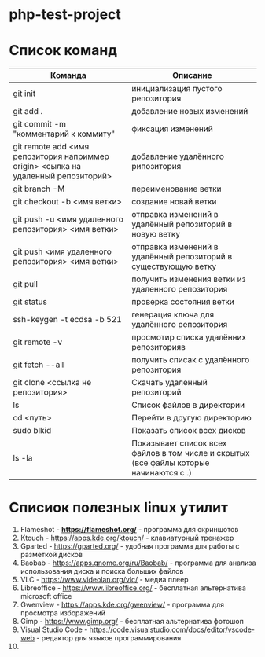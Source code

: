 # php-test-project

# Список команд 

| Команда                                                                            | Описание                                                                             | 
|------------------------------------------------------------------------------------|--------------------------------------------------------------------------------------|
| git init                                                                           | инициализация пустого репозитория                                                    |
| git add .                                                                          | добавление новых изменений                                                           |
| git commit -m "комментарий к коммиту"                                              | фиксация изменений                                                                   |
| git remote add <имя репозитория наприммер origin> <сылка на удаленный репозиторий> | добавление удалённого рипозитория                                                    |
| git branch -M                                                                      | переименование ветки                                                                 |
| git checkout -b <имя ветки>                                                        | создание новай ветки                                                                 |
| git push -u <имя удаленного репозитория> <имя ветки>                               | отправка изменений в удалённый репозиторий в новую ветку                             |
| git push <имя удаленного репозитория> <имя ветки>                                  | отправка изменений в удалённый репозиторий в существующую ветку                      |
| git pull                                                                           | получить изменения ветки из удаленного репозитория                                   |
| git status                                                                         | проверка состояния ветки                                                             |
| ssh-keygen -t ecdsa -b 521                                                         | генерация ключа для удалённого репозитория                                           |
| git remote -v                                                                      | просмотир списка удалённих репозиторияв                                              |
| git fetch --all                                                                    | получить списак с удалённого репозитория                                             |
| git clone <ссылка не репозитория>                                                  | Скачать удаленный репозиторий                                                        |
| ls                                                                                 | Список файлов в директории                                                           |
| cd <путь>                                                                          | Перейти в другую директорию                                                          |
| sudo blkid                                                                         | Показать список всех дисков                                                          |
| ls -la                                                                             | Показывает список всех файлов в том числе и скрытых (все файлы которые начинаются с .) |


# Списиок полезных linux утилит

1. Flameshot - **https://flameshot.org/** - программа для скриншотов
2. Ktouch - https://apps.kde.org/ktouch/ - клавиатурный тренажер
3. Gparted - https://gparted.org/ - удобная программа для работы с разметкой дисков
4. Baobab - https://apps.gnome.org/ru/Baobab/ - программа для анализа использования диска и поиска больших файлов
5. VLC - https://www.videolan.org/vlc/ - медиа плеер
6. Libreoffice - https://www.libreoffice.org/ - бесплатная альтернатива microsoft office
7. Gwenview - https://apps.kde.org/gwenview/ - программа для просмотра изборажений
8. Gimp - https://www.gimp.org/ - бесплатная альтернатива фотошоп
9. Visual Studio Code - https://code.visualstudio.com/docs/editor/vscode-web - редактор для языков программирования
10. 